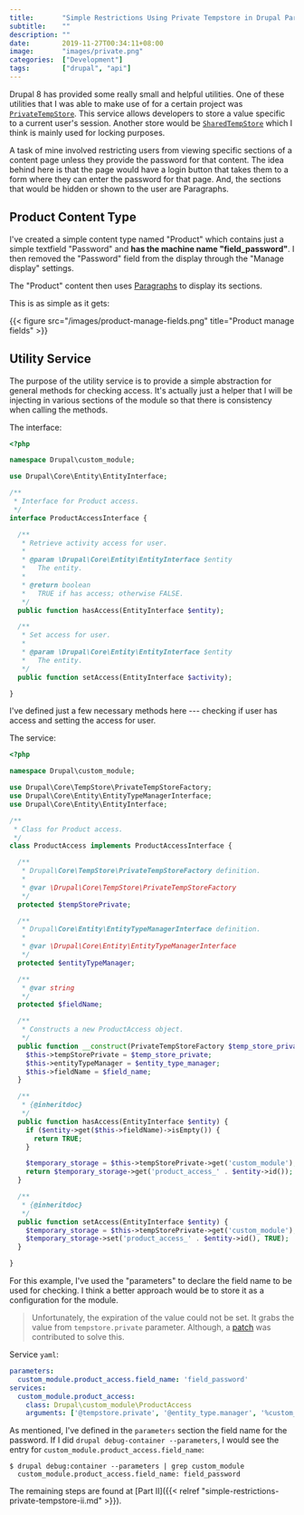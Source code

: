 ```yaml
---
title:       "Simple Restrictions Using Private Tempstore in Drupal Part I"
subtitle:    ""
description: ""
date:        2019-11-27T00:34:11+08:00
image:       "images/private.png"
categories:  ["Development"]
tags:        ["drupal", "api"]
---
```


Drupal 8 has provided some really small and helpful utilities. One of these utilities that I was able to make use of for a certain project was [`PrivateTempStore`](https://api.drupal.org/api/drupal/core%21lib%21Drupal%21Core%21TempStore%21PrivateTempStore.php/class/PrivateTempStore/8.7.x). This service allows developers to store a value specific to a current user's session. Another store would be [`SharedTempStore`](https://api.drupal.org/api/drupal/core%21lib%21Drupal%21Core%21TempStore%21SharedTempStore.php/class/SharedTempStore/8.7.x) which I think is mainly used for locking purposes.

A task of mine involved restricting users from viewing specific sections of a content page unless they provide the password for that content. The idea behind here is that the page would have a login button that takes them to a form where they can enter the password for that page. And, the sections that would be hidden or shown to the user are Paragraphs.

## Product Content Type

I've created a simple content type named "Product" which contains just a simple textfield "Password" and **has the machine name "field_password"**. I then removed the "Password" field from the display through the "Manage display" settings.

The "Product" content then uses [Paragraphs](https://www.drupal.org/project/paragraphs) to display its sections.

This is as simple as it gets:

{{< figure src="/images/product-manage-fields.png" title="Product manage fields" >}}

## Utility Service

The purpose of the utility service is to provide a simple abstraction for general methods for checking access. It's actually just a helper that I will be injecting in various sections of the module so that there is consistency when calling the methods.

The interface:

```php
<?php

namespace Drupal\custom_module;

use Drupal\Core\Entity\EntityInterface;

/**
 * Interface for Product access.
 */
interface ProductAccessInterface {

  /**
   * Retrieve activity access for user.
   *
   * @param \Drupal\Core\Entity\EntityInterface $entity
   *   The entity.
   *
   * @return boolean
   *   TRUE if has access; otherwise FALSE.
   */
  public function hasAccess(EntityInterface $entity);

  /**
   * Set access for user.
   *
   * @param \Drupal\Core\Entity\EntityInterface $entity
   *   The entity.
   */
  public function setAccess(EntityInterface $activity);

}
```

I've defined just a few necessary methods here --- checking if user has access and setting the access for user.

The service:

```php
<?php

namespace Drupal\custom_module;

use Drupal\Core\TempStore\PrivateTempStoreFactory;
use Drupal\Core\Entity\EntityTypeManagerInterface;
use Drupal\Core\Entity\EntityInterface;

/**
 * Class for Product access.
 */
class ProductAccess implements ProductAccessInterface {

  /**
   * Drupal\Core\TempStore\PrivateTempStoreFactory definition.
   *
   * @var \Drupal\Core\TempStore\PrivateTempStoreFactory
   */
  protected $tempStorePrivate;

  /**
   * Drupal\Core\Entity\EntityTypeManagerInterface definition.
   *
   * @var \Drupal\Core\Entity\EntityTypeManagerInterface
   */
  protected $entityTypeManager;

  /**
   * @var string
   */
  protected $fieldName;

  /**
   * Constructs a new ProductAccess object.
   */
  public function __construct(PrivateTempStoreFactory $temp_store_private, EntityTypeManagerInterface $entity_type_manager, $field_name = NULL) {
    $this->tempStorePrivate = $temp_store_private;
    $this->entityTypeManager = $entity_type_manager;
    $this->fieldName = $field_name;
  }

  /**
   * {@inheritdoc}
   */
  public function hasAccess(EntityInterface $entity) {
    if ($entity->get($this->fieldName)->isEmpty()) {
      return TRUE;
    }

    $temporary_storage = $this->tempStorePrivate->get('custom_module');
    return $temporary_storage->get('product_access_' . $entity->id());
  }

  /**
   * {@inheritdoc}
   */
  public function setAccess(EntityInterface $entity) {
    $temporary_storage = $this->tempStorePrivate->get('custom_module');
    $temporary_storage->set('product_access_' . $entity->id(), TRUE);
  }

}
```

For this example, I've used the "parameters" to declare the field name to be used for checking. I think a better approach would be to store it as a configuration for the module.

> Unfortunately, the expiration of the value could not be set. It grabs the value from `tempstore.private` parameter. Although, a [patch](https://www.drupal.org/project/drupal/issues/2883521) was contributed to solve this.

Service `yaml`:

```yaml
parameters:
  custom_module.product_access.field_name: 'field_password'
services:
  custom_module.product_access:
    class: Drupal\custom_module\ProductAccess
    arguments: ['@tempstore.private', '@entity_type.manager', '%custom_module.product_access.field_name%']
```

As mentioned, I've defined in the `parameters` section the field name for the password. If I did `drupal debug-container --parameters`, I would see the entry for `custom_module.product_access.field_name`:

```shell
$ drupal debug:container --parameters | grep custom_module
  custom_module.product_access.field_name: field_password
```

The remaining steps are found at [Part II]({{< relref "simple-restrictions-private-tempstore-ii.md" >}}).
